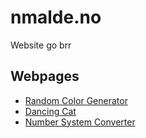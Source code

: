 # nmalde.no
Website go brr

## Webpages
- [Random Color Generator](https://nikolaimalde.no/color)
- [Dancing Cat](https://nikolaimalde.no/cat)
- [Number System Converter](https://nikolaimalde.no/numbers)